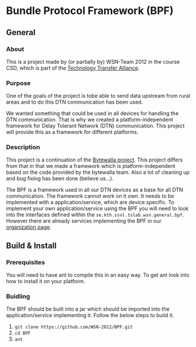 # Bundle Protocol Framework (BPF)

## General
### About
This is a project made by (or partially by) WSN-Team 2012 in the course CSD, which is part of the [Technology Transfer Alliance](http://ttaportal.org/).
### Purpose
One of the goals of the project is tobe able to send data upstream from rural areas and to do this DTN communication has been used.

We wanted something that could be used in all devices for handling the DTN communication. That is why we created a platform-independent framework for Delay Tolerant Network (DTN) communication. This project will provide this as a framework for different platforms. 
### Description
This project is a continuation of the [Bytewalla project](https://code.google.com/p/dtn-bytewalla/). This project differs from that in that we made a framework which is platform-independent based on the code provided by the bytewalla team. Also a lot of cleaning up and bug fixing has been done (believe us...).

The BPF is a framework used in all our DTN devices as a base for all DTN communication. The framework cannot work on it own. It needs to be implemented with a application/service, which are device specific. To implement your own application/service using the BPF you will need to look into the interfaces defined within the `se.kth.ssvl.tslab.wsn.general.bpf`. However there are already services implementing the BPF in our [organization page](https://github.com/WSN-2012).


## Build & Install

### Prerequisites
You will need to have ant to compile this in an easy way. To get ant look into how to install it on your platform.

### Buidling
The BPF should be built into a jar which should be imported into the application/service implementing it. 
Follow the below steps to build it.

1.  `git clone https://github.com/WSN-2012/BPF.git`
2.  `cd BPF`
3.  `ant`
